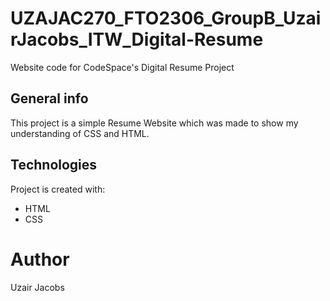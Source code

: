 # UZAJAC270_FTO2306_GroupB_UzairJacobs_ITW_Digital-Resume

 Website code for CodeSpace's Digital Resume Project

 ## General info
This project is a simple Resume Website which was made to show my understanding of CSS and HTML.
	
## Technologies
Project is created with:
* HTML
* CSS

# Author
Uzair Jacobs